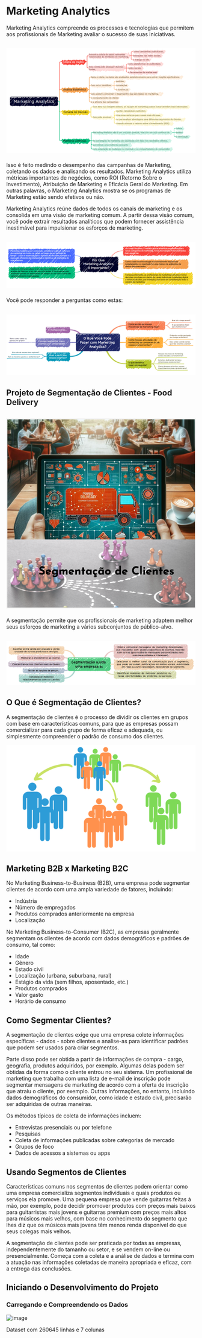 # Marketing Analytics

Marketing Analytics compreende os processos e tecnologias que permitem aos profissionais de Marketing avaliar o sucesso de suas iniciativas. 

![image](imagens/marketing_analytics.png)
-

Isso é feito medindo o desempenho das campanhas de Marketing, coletando os dados e analisando os resultados. Marketing Analytics utiliza métricas importantes de negócios, como ROI (Retorno Sobre o Investimento), Atribuição de Marketing e Eficácia Geral do Marketing. Em outras palavras, o Marketing Analytics mostra se os programas de Marketing estão sendo efetivos ou não.

Marketing Analytics reúne dados de todos os canais de marketing e os consolida em uma visão de marketing comum. A partir dessa visão comum, você pode extrair resultados analíticos que podem fornecer assistência inestimável para impulsionar os esforços de marketing.


![image](imagens/marketing_analytics_importante.png)
-


Você pode responder a perguntas como estas:

![image](imagens/marketing_analytics_oque_se_pode_fazer.png)
-




## Projeto de Segmentação de Clientes - Food Delivery

![image](imagens/projeto_segmentacao_clientes.png)
-

A segmentação permite que os profissionais de marketing adaptem melhor seus esforços de marketing a vários subconjuntos de público-alvo.


![image](imagens/segmentacao_ajuda.png)
-


## O Que é Segmentação de Clientes?

A segmentação de clientes é o processo de dividir os clientes em grupos com base em características comuns, para que as empresas possam comercializar para cada grupo de forma eficaz e adequada, ou simplesmente compreender o padrão de consumo dos clientes.

![image](imagens/segmentation.png)


##  Marketing B2B x Marketing B2C

No Marketing Business-to-Business (B2B), uma empresa pode segmentar clientes de acordo com uma ampla variedade de fatores, incluindo:

- Indústria
- Número de empregados
- Produtos comprados anteriormente na empresa
- Localização

No Marketing Business-to-Consumer (B2C), as empresas geralmente segmentam os clientes de acordo com dados demográficos e padrões de consumo, tal como:

- Idade
- Gênero
- Estado civil
- Localização (urbana, suburbana, rural)
- Estágio da vida (sem filhos, aposentado, etc.)
- Produtos comprados
- Valor gasto
- Horário de consumo


## Como Segmentar Clientes?

A segmentação de clientes exige que uma empresa colete informações específicas - dados - sobre clientes e analise-as para identificar padrões que podem ser usados para criar segmentos.

Parte disso pode ser obtida a partir de informações de compra - cargo, geografia, produtos adquiridos, por exemplo. Algumas delas podem ser obtidas da forma como o cliente entrou no seu sistema. Um profissional de marketing que trabalha com uma lista de e-mail de inscrição pode segmentar mensagens de marketing de acordo com a oferta de inscrição que atraiu o cliente, por exemplo. Outras informações, no entanto, incluindo dados demográficos do consumidor, como idade e estado civil, precisarão ser adquiridas de outras maneiras.

Os métodos típicos de coleta de informações incluem:

- Entrevistas presenciais ou por telefone
- Pesquisas
- Coleta de informações publicadas sobre categorias de mercado
- Grupos de foco
- Dados de acessos a sistemas ou apps


## Usando Segmentos de Clientes

Características comuns nos segmentos de clientes podem orientar como uma empresa comercializa segmentos individuais e quais produtos ou serviços ela promove. Uma pequena empresa que vende guitarras feitas à mão, por exemplo, pode decidir promover produtos com preços mais baixos para guitarristas mais jovens e guitarras premium com preços mais altos para músicos mais velhos, com base no conhecimento do segmento que lhes diz que os músicos mais jovens têm menos renda disponível do que seus colegas mais velhos. 

A segmentação de clientes pode ser praticada por todas as empresas, independentemente do tamanho ou setor, e se vendem on-line ou presencialmente. Começa com a coleta e a análise de dados e termina com a atuação nas informações coletadas de maneira apropriada e eficaz, com a entrega das conclusões.

## Iniciando o Desenvolvimento do Projeto

### Carregando e Compreendendo os Dados

![image](imagens/segmentation_ajuda.png)

Dataset com 260645 linhas e 7 colunas













